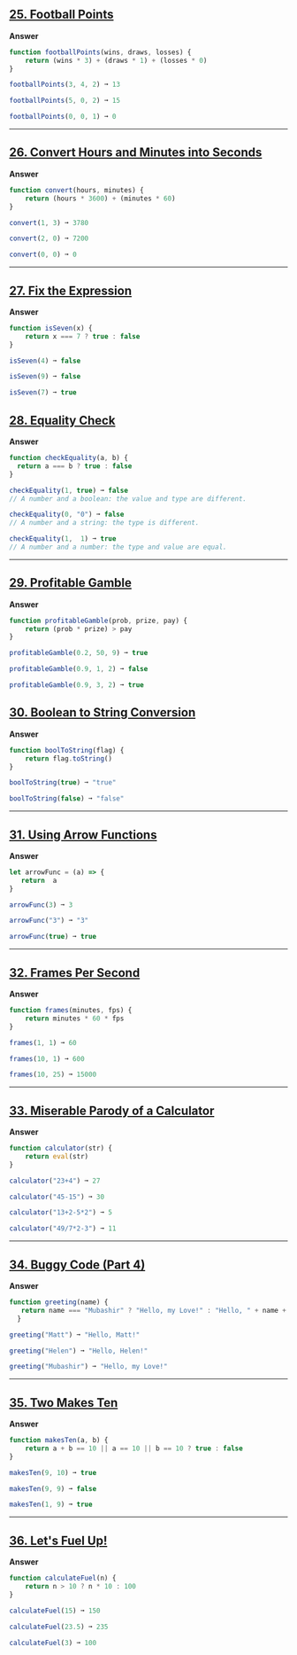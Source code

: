## [25. Football Points](https://edabit.com/challenge/GwvwXHWCThHZrR7xu)

**Answer**

```js
function footballPoints(wins, draws, losses) {
	return (wins * 3) + (draws * 1) + (losses * 0)
}

footballPoints(3, 4, 2) ➞ 13

footballPoints(5, 0, 2) ➞ 15

footballPoints(0, 0, 1) ➞ 0

```
---

## [26. Convert Hours and Minutes into Seconds](https://edabit.com/challenge/JesaFi5ntBEbGT8bu)

**Answer**

```js
function convert(hours, minutes) {
	return (hours * 3600) + (minutes * 60)
}

convert(1, 3) ➞ 3780

convert(2, 0) ➞ 7200

convert(0, 0) ➞ 0

```
---

## [27. Fix the Expression](https://edabit.com/challenge/FipbQSYquQLPZ8QXG)

**Answer**

```js
function isSeven(x) {
	return x === 7 ? true : false
}

isSeven(4) ➞ false

isSeven(9) ➞ false

isSeven(7) ➞ true

```

## [28. Equality Check](https://edabit.com/challenge/BGvTMfwxYDRbtaTJ3)

**Answer**

```js
function checkEquality(a, b) {
  return a === b ? true : false
}

checkEquality(1, true) ➞ false
// A number and a boolean: the value and type are different.

checkEquality(0, "0") ➞ false
// A number and a string: the type is different.

checkEquality(1,  1) ➞ true
// A number and a number: the type and value are equal.

```
---

## [29. Profitable Gamble](https://edabit.com/challenge/ghbHrRnRiDz9fvQNF)

**Answer**

```js
function profitableGamble(prob, prize, pay) {
	return (prob * prize) > pay
}

profitableGamble(0.2, 50, 9) ➞ true

profitableGamble(0.9, 1, 2) ➞ false

profitableGamble(0.9, 3, 2) ➞ true

```

## [30. Boolean to String Conversion](https://edabit.com/challenge/KSTkFSnaYBJdo6PHx)

**Answer**

```js
function boolToString(flag) {
	return flag.toString()
}

boolToString(true) ➞ "true"

boolToString(false) ➞ "false"

```
---

## [31. Using Arrow Functions](https://edabit.com/challenge/QkvDge63crdGnMfvM)

**Answer**

```js
let arrowFunc = (a) => { 
   return  a
}

arrowFunc(3) ➞ 3

arrowFunc("3") ➞ "3"

arrowFunc(true) ➞ true

```
---

## [32. Frames Per Second](https://edabit.com/challenge/d9suvbchE2bnHNQuK)

**Answer**

```js
function frames(minutes, fps) {
	return minutes * 60 * fps
}

frames(1, 1) ➞ 60

frames(10, 1) ➞ 600

frames(10, 25) ➞ 15000

```
---

## [33. Miserable Parody of a Calculator](https://edabit.com/challenge/fh9i7k936rvfjnCYR)

**Answer**

```js
function calculator(str) {
	return eval(str)
}

calculator("23+4") ➞ 27

calculator("45-15") ➞ 30

calculator("13+2-5*2") ➞ 5

calculator("49/7*2-3") ➞ 11

```
---

## [34. Buggy Code (Part 4)](https://edabit.com/challenge/4SmqXvQtL6qRgzfha)

**Answer**

```js
function greeting(name) {
   return name === "Mubashir" ? "Hello, my Love!" : "Hello, " + name + "!"
  }

greeting("Matt") ➞ "Hello, Matt!"

greeting("Helen") ➞ "Hello, Helen!"

greeting("Mubashir") ➞ "Hello, my Love!"

```
---

## [35. Two Makes Ten](https://edabit.com/challenge/5erCDJ8eJDrXkmwTK)

**Answer**

```js
function makesTen(a, b) {
	return a + b == 10 || a == 10 || b == 10 ? true : false
}

makesTen(9, 10) ➞ true

makesTen(9, 9) ➞ false

makesTen(1, 9) ➞ true

```
---

## [36. Let's Fuel Up!](https://edabit.com/challenge/YMWDcSuYwYvve3HZj)

**Answer**

```js
function calculateFuel(n) {
	return n > 10 ? n * 10 : 100
}

calculateFuel(15) ➞ 150

calculateFuel(23.5) ➞ 235

calculateFuel(3) ➞ 100

```